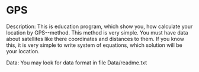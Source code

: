 GPS
===

Description:
This is education program, which show you, how calculate your location by GPS--method. This method is very simple.
You must have data about satellites like there coordinates and distances to them. If you know this, it is very simple 
to write system of equations, which solution will be your location.

Data:
You may look for data format in file Data/readme.txt
